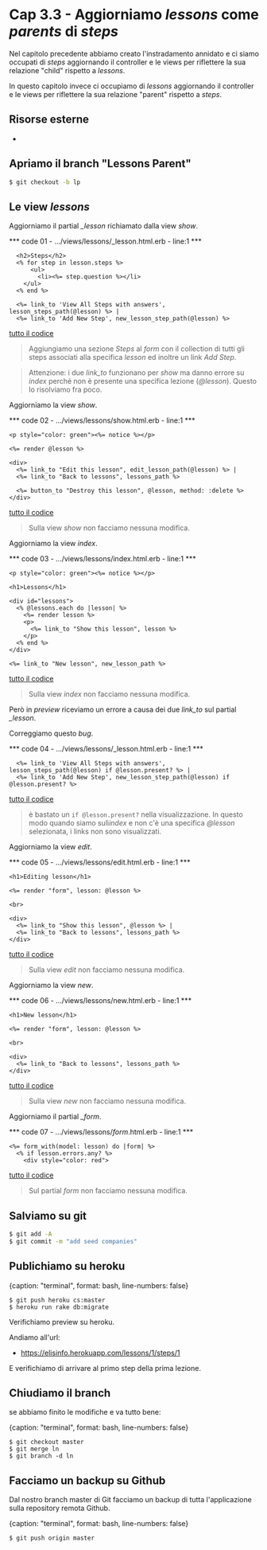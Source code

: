 # <a name="top"></a> Cap 3.3 - Aggiorniamo *lessons* come *parents* di *steps*

Nel capitolo precedente abbiamo creato l'instradamento annidato e ci siamo occupati di *steps* aggiornando il controller e le views per riflettere la sua relazione "child" rispetto a *lessons*.

In questo capitolo invece ci occupiamo di *lessons* aggiornando il controller e le views per riflettere la sua relazione "parent" rispetto a *steps*.

## Risorse esterne

- []() 



## Apriamo il branch "Lessons Parent"

```bash
$ git checkout -b lp
```



## Le view *lessons*

Aggiorniamo il partial *_lesson* richiamato dalla view *show*.

*** code 01 - .../views/lessons/_lesson.html.erb - line:1 ***

```html+erb
  <h2>Steps</h2>
  <% for step in lesson.steps %>
      <ul>
        <li><%= step.question %></li>
    </ul>
  <% end %>

  <%= link_to 'View All Steps with answers', lesson_steps_path(@lesson) %> | 
  <%= link_to 'Add New Step', new_lesson_step_path(@lesson) %>
```

[tutto il codice](https://github.com/flaviobordonidev/leanpubabrandnewcms/blob/master/56-ubuntudream/03-lessons-steps/03_01-views-lessons-_lesson.html.erb)

> Aggiungiamo una sezione *Steps* al *form* con il collection di tutti gli steps associati alla specifica *lesson* ed inoltre un link *Add Step*.

> Attenzione: i due *link_to* funzionano per *show* ma danno errore su *index* perché non è presente una specifica lezione (*@lesson*). Questo lo risolviamo fra poco.


Aggiorniamo la view *show*.

*** code 02 - .../views/lessons/show.html.erb - line:1 ***

```html+erb
<p style="color: green"><%= notice %></p>

<%= render @lesson %>

<div>
  <%= link_to "Edit this lesson", edit_lesson_path(@lesson) %> |
  <%= link_to "Back to lessons", lessons_path %>

  <%= button_to "Destroy this lesson", @lesson, method: :delete %>
</div>
```

[tutto il codice](https://github.com/flaviobordonidev/leanpubabrandnewcms/blob/master/56-ubuntudream/03-lessons-steps/03_02-views-lessons-show.html.erb)

> Sulla view *show* non facciamo nessuna modifica.


Aggiorniamo la view *index*.

*** code 03 - .../views/lessons/index.html.erb - line:1 ***

```html+erb
<p style="color: green"><%= notice %></p>

<h1>Lessons</h1>

<div id="lessons">
  <% @lessons.each do |lesson| %>
    <%= render lesson %>
    <p>
      <%= link_to "Show this lesson", lesson %>
    </p>
  <% end %>
</div>

<%= link_to "New lesson", new_lesson_path %>
```

[tutto il codice](https://github.com/flaviobordonidev/leanpubabrandnewcms/blob/master/56-ubuntudream/03-lessons-steps/03_03-views-lessons-index.html.erb)

> Sulla view *index* non facciamo nessuna modifica.

Però in *preview* riceviamo un errore a causa dei due *link_to* sul partial *_lesson*.

Correggiamo questo *bug*.

*** code 04 - .../views/lessons/_lesson.html.erb - line:1 ***

```html+erb
  <%= link_to 'View All Steps with answers', lesson_steps_path(@lesson) if @lesson.present? %> | 
  <%= link_to 'Add New Step', new_lesson_step_path(@lesson) if @lesson.present? %>
```

[tutto il codice](https://github.com/flaviobordonidev/leanpubabrandnewcms/blob/master/56-ubuntudream/03-lessons-steps/03_04-views-lessons-_lesson.html.erb)


> è bastato un `if @lesson.present?` nella visualizzazione. In questo modo quando siamo sulì*index* e non c'è una specifica *@lesson* selezionata, i links non sono visualizzati.


Aggiorniamo la view *edit*.

*** code 05 - .../views/lessons/edit.html.erb - line:1 ***

```html+erb
<h1>Editing lesson</h1>

<%= render "form", lesson: @lesson %>

<br>

<div>
  <%= link_to "Show this lesson", @lesson %> |
  <%= link_to "Back to lessons", lessons_path %>
</div>
```

[tutto il codice](https://github.com/flaviobordonidev/leanpubabrandnewcms/blob/master/56-ubuntudream/03-lessons-steps/03_05-views-lessons-edit.html.erb)

> Sulla view *edit* non facciamo nessuna modifica.



Aggiorniamo la view *new*.

*** code 06 - .../views/lessons/new.html.erb - line:1 ***

```html+erb
<h1>New lesson</h1>

<%= render "form", lesson: @lesson %>

<br>

<div>
  <%= link_to "Back to lessons", lessons_path %>
</div>
```

[tutto il codice](https://github.com/flaviobordonidev/leanpubabrandnewcms/blob/master/56-ubuntudream/03-lessons-steps/03_06-views-lessons-new.html.erb)

> Sulla view *new* non facciamo nessuna modifica.


Aggiorniamo il partial *_form*.

*** code 07 - .../views/lessons/_form_.html.erb - line:1 ***

```html+erb
<%= form_with(model: lesson) do |form| %>
  <% if lesson.errors.any? %>
    <div style="color: red">
```

[tutto il codice](https://github.com/flaviobordonidev/leanpubabrandnewcms/blob/master/56-ubuntudream/03-lessons-steps/03_07-views-lessons-_form.html.erb)

> Sul partial *_form_* non facciamo nessuna modifica.



## Salviamo su git

```bash
$ git add -A
$ git commit -m "add seed companies"
```



## Publichiamo su heroku

{caption: "terminal", format: bash, line-numbers: false}
```
$ git push heroku cs:master
$ heroku run rake db:migrate
```


Verifichiamo preview su heroku.

Andiamo all'url:

* https://elisinfo.herokuapp.com/lessons/1/steps/1

E verifichiamo di arrivare al primo step della prima lezione.




## Chiudiamo il branch

se abbiamo finito le modifiche e va tutto bene:

{caption: "terminal", format: bash, line-numbers: false}
```
$ git checkout master
$ git merge ln
$ git branch -d ln
```




## Facciamo un backup su Github

Dal nostro branch master di Git facciamo un backup di tutta l'applicazione sulla repository remota Github.

{caption: "terminal", format: bash, line-numbers: false}
```
$ git push origin master
```
